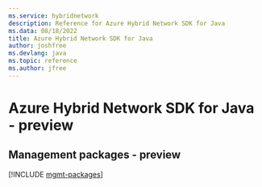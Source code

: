 ```yaml
---
ms.service: hybridnetwork
description: Reference for Azure Hybrid Network SDK for Java
ms.data: 08/18/2022
title: Azure Hybrid Network SDK for Java
author: joshfree
ms.devlang: java
ms.topic: reference
ms.author: jfree
---
```

# Azure Hybrid Network SDK for Java - preview

## Management packages - preview
[!INCLUDE [mgmt-packages](hybrid-network-mgmt-index.md)]